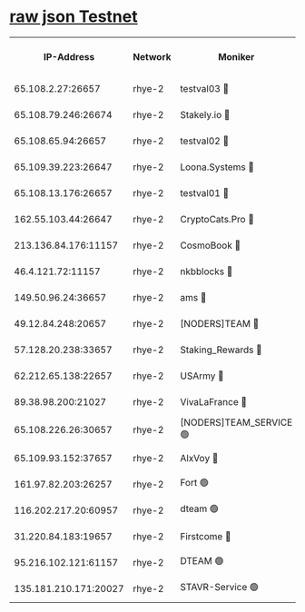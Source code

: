 
[raw json Testnet](https://rpc-check.quickt.stavr.tech/quickt/rpc-quickt-result.json)
=


<table><tr><th>IP-Address</th><th>Network</th><th>Moniker</th><th>Latest Block Height</th><th>Earliest Block Height</th><th>Catching Up</th><th>Tx Index</th><th>Voting Power</th><th>Scan Time</th></tr><tr><td>65.108.2.27:26657</td><td>rhye-2</td><td>testval03 🔴</td><td>597567</td><td>1</td><td>False</td><td>on</td><td>11002050</td><td>2024-01-31T21:59:58.337101213UTC</td></tr><tr><td>65.108.79.246:26674</td><td>rhye-2</td><td>Stakely.io 🔴</td><td>597568</td><td>1</td><td>False</td><td>on</td><td>10010</td><td>2024-01-31T22:00:00.829542997UTC</td></tr><tr><td>65.108.65.94:26657</td><td>rhye-2</td><td>testval02 🔴</td><td>597568</td><td>1</td><td>False</td><td>on</td><td>11002050</td><td>2024-01-31T22:00:03.594782296UTC</td></tr><tr><td>65.109.39.223:26647</td><td>rhye-2</td><td>Loona.Systems 🔴</td><td>597569</td><td>1</td><td>False</td><td>off</td><td>86949</td><td>2024-01-31T22:00:06.632623041UTC</td></tr><tr><td>65.108.13.176:26657</td><td>rhye-2</td><td>testval01 🔴</td><td>597569</td><td>1</td><td>False</td><td>on</td><td>13082010</td><td>2024-01-31T22:00:07.320325967UTC</td></tr><tr><td>162.55.103.44:26647</td><td>rhye-2</td><td>CryptoCats.Pro 🔴</td><td>597575</td><td>1</td><td>False</td><td>off</td><td>9999</td><td>2024-01-31T22:00:37.706308613UTC</td></tr><tr><td>213.136.84.176:11157</td><td>rhye-2</td><td>CosmoBook 🔴</td><td>597573</td><td>65301</td><td>False</td><td>off</td><td>1528057</td><td>2024-01-31T22:00:31.238165421UTC</td></tr><tr><td>46.4.121.72:11157</td><td>rhye-2</td><td>nkbblocks 🔴</td><td>597566</td><td>70101</td><td>False</td><td>off</td><td>81491</td><td>2024-01-31T21:59:50.321007211UTC</td></tr><tr><td>149.50.96.24:36657</td><td>rhye-2</td><td>ams 🔴</td><td>597571</td><td>133501</td><td>False</td><td>on</td><td>10786</td><td>2024-01-31T22:00:20.648615640UTC</td></tr><tr><td>49.12.84.248:20657</td><td>rhye-2</td><td>[NODERS]TEAM 🔴</td><td>597571</td><td>146001</td><td>False</td><td>on</td><td>59690</td><td>2024-01-31T22:00:18.253451450UTC</td></tr><tr><td>57.128.20.238:33657</td><td>rhye-2</td><td>Staking_Rewards 🔴</td><td>597569</td><td>149101</td><td>False</td><td>on</td><td>9900</td><td>2024-01-31T22:00:06.247901796UTC</td></tr><tr><td>62.212.65.138:22657</td><td>rhye-2</td><td>USArmy 🔴</td><td>563100</td><td>198001</td><td>False</td><td>on</td><td>59069</td><td>2024-01-31T21:59:57.660535424UTC</td></tr><tr><td>89.38.98.200:21027</td><td>rhye-2</td><td>VivaLaFrance 🔴</td><td>597566</td><td>220501</td><td>False</td><td>off</td><td>10000</td><td>2024-01-31T21:59:52.797814504UTC</td></tr><tr><td>65.108.226.26:30657</td><td>rhye-2</td><td>[NODERS]TEAM_SERVICE 🟢</td><td>597569</td><td>241501</td><td>False</td><td>on</td><td>0</td><td>2024-01-31T22:00:06.985436373UTC</td></tr><tr><td>65.109.93.152:37657</td><td>rhye-2</td><td>AlxVoy 🔴</td><td>597567</td><td>315173</td><td>False</td><td>on</td><td>143351</td><td>2024-01-31T21:59:55.183899971UTC</td></tr><tr><td>161.97.82.203:26257</td><td>rhye-2</td><td>Fort 🟢</td><td>563100</td><td>330438</td><td>False</td><td>on</td><td>0</td><td>2024-01-31T21:59:50.067525649UTC</td></tr><tr><td>116.202.217.20:60957</td><td>rhye-2</td><td>dteam 🟢</td><td>597568</td><td>421794</td><td>False</td><td>on</td><td>0</td><td>2024-01-31T22:00:03.865106923UTC</td></tr><tr><td>31.220.84.183:19657</td><td>rhye-2</td><td>Firstcome 🔴</td><td>584316</td><td>541501</td><td>False</td><td>off</td><td>721277</td><td>2024-01-31T21:59:57.991740050UTC</td></tr><tr><td>95.216.102.121:61157</td><td>rhye-2</td><td>DTEAM 🟢</td><td>596935</td><td>595801</td><td>False</td><td>on</td><td>0</td><td>2024-01-31T22:00:01.230943537UTC</td></tr><tr><td>135.181.210.171:20027</td><td>rhye-2</td><td>STAVR-Service 🟢</td><td>597571</td><td>597001</td><td>False</td><td>on</td><td>0</td><td>2024-01-31T22:00:15.856906534UTC</td></tr></table>
